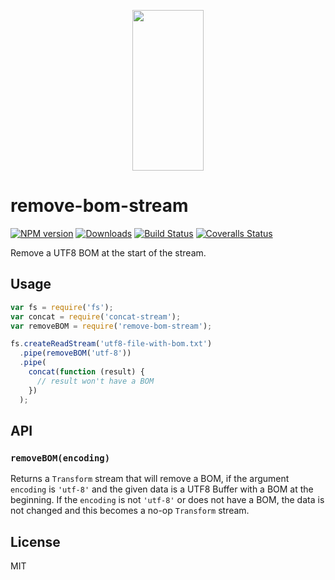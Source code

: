 <p align="center">
  <a href="https://gulpjs.com">
    <img height="257" width="114" src="https://raw.githubusercontent.com/gulpjs/artwork/master/gulp-2x.png">
  </a>
</p>

# remove-bom-stream

[![NPM version][npm-image]][npm-url] [![Downloads][downloads-image]][npm-url] [![Build Status][ci-image]][ci-url] [![Coveralls Status][coveralls-image]][coveralls-url]

Remove a UTF8 BOM at the start of the stream.

## Usage

```js
var fs = require('fs');
var concat = require('concat-stream');
var removeBOM = require('remove-bom-stream');

fs.createReadStream('utf8-file-with-bom.txt')
  .pipe(removeBOM('utf-8'))
  .pipe(
    concat(function (result) {
      // result won't have a BOM
    })
  );
```

## API

### `removeBOM(encoding)`

Returns a `Transform` stream that will remove a BOM, if the argument `encoding` is `'utf-8'` and the given data is a UTF8 Buffer with a BOM at the beginning. If the `encoding` is not `'utf-8'` or does not have a BOM, the data is not changed and this becomes a no-op `Transform` stream.

## License

MIT

<!-- prettier-ignore-start -->
[downloads-image]: https://img.shields.io/npm/dm/remove-bom-stream.svg?style=flat-square
[npm-url]: https://npmjs.com/package/remove-bom-stream
[npm-image]: https://img.shields.io/npm/v/remove-bom-stream.svg?style=flat-square

[ci-url]: https://github.com/gulpjs/remove-bom-stream/actions?query=workflow:dev
[ci-image]: https://img.shields.io/github/actions/workflow/status/gulpjs/remove-bom-stream/dev.yml?branch=master&style=flat-square

[coveralls-url]: https://coveralls.io/r/gulpjs/remove-bom-stream
[coveralls-image]: https://img.shields.io/coveralls/gulpjs/remove-bom-stream/master.svg?style=flat-square
<!-- prettier-ignore-end -->

